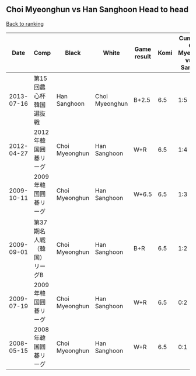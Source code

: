 ## Choi Myeonghun vs Han Sanghoon Head to head

[Back to ranking](../../index.md)




| **Date** | **Comp** | **Black** | **White** | **Game result** | **Komi** | **Cumulative Choi Myeonghun vs Han Sanghoon** | **Choi Myeonghun streak** | **Han Sanghoon streak** | 
| --- | --- | --- | --- | --- | --- | --- | --- | --- |
| 2013-07-16 | 第15回農心杯韓国選抜戦 | Han Sanghoon | Choi Myeonghun | B+2.5 | 6.5 | 1:5 | 0 | 3 | 
| 2012-04-27 | 2012年韓国囲碁リーグ | Choi Myeonghun | Han Sanghoon | W+R | 6.5 | 1:4 | 0 | 2 | 
| 2009-10-11 | 2009年韓国囲碁リーグ | Choi Myeonghun | Han Sanghoon | W+6.5 | 6.5 | 1:3 | 0 | 1 | 
| 2009-09-01 | 第37期名人戦（韓国）リーグB | Choi Myeonghun | Han Sanghoon | B+R | 6.5 | 1:2 | 1 | 0 | 
| 2009-07-19 | 2009年韓国囲碁リーグ | Choi Myeonghun | Han Sanghoon | W+R | 6.5 | 0:2 | 0 | 2 | 
| 2008-05-15 | 2008年韓国囲碁リーグ | Choi Myeonghun | Han Sanghoon | W+R | 6.5 | 0:1 | 0 | 1 |





